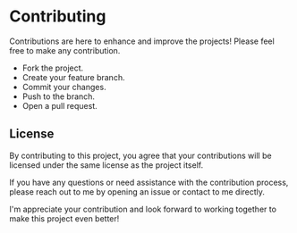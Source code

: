 # Contributing

Contributions are here to enhance and improve the projects! Please feel free to make any contribution.

- Fork the project.
- Create your feature branch. 
- Commit your changes.
- Push to the branch.
- Open a pull request.

## License

By contributing to this project, you agree that your contributions will be licensed under the same license as the project itself.

If you have any questions or need assistance with the contribution process, please reach out to me by opening an issue or contact to me directly.

I'm appreciate your contribution and look forward to working together to make this project even better!

